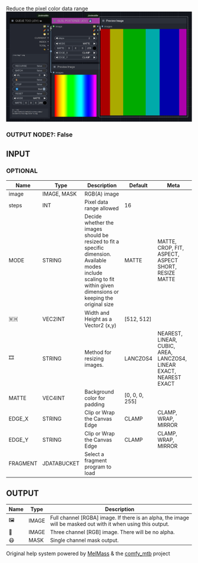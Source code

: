 Reduce the pixel color data range
![GLSL POSTERIZE](https://raw.githubusercontent.com/Amorano/Jovimetrix-examples/master/node/GLSL%20POSTERIZE/GLSL%20POSTERIZE.png)
### OUTPUT NODE?: False
INPUT
-----
### OPTIONAL
| Name | Type | Description | Default | Meta |
| --- | --- | --- | --- | --- |
| image | IMAGE, MASK | RGB(A) image |  |  |
| steps | INT | Pixel data range allowed | 16 |  |
| MODE | STRING | Decide whether the images should be resized to fit a specific dimension. Available modes include scaling to fit within given dimensions or keeping the original size | MATTE | MATTE, CROP, FIT, ASPECT, ASPECT SHORT, RESIZE MATTE |
| 🇼🇭 | VEC2INT | Width and Height as a Vector2 (x,y) | [512, 512] |  |
| 🎞️ | STRING | Method for resizing images. | LANCZOS4 | NEAREST, LINEAR, CUBIC, AREA, LANCZOS4, LINEAR EXACT, NEAREST EXACT |
| MATTE | VEC4INT | Background color for padding | [0, 0, 0, 255] |  |
| EDGE\_X | STRING | Clip or Wrap the Canvas Edge | CLAMP | CLAMP, WRAP, MIRROR |
| EDGE\_Y | STRING | Clip or Wrap the Canvas Edge | CLAMP | CLAMP, WRAP, MIRROR |
| FRAGMENT | JDATABUCKET | Select a fragment program to load |  |  |
OUTPUT
------
| Name | Type | Description |
| --- | --- | --- |
| 🖼️ | IMAGE | Full channel [RGBA] image. If there is an alpha, the image will be masked out with it when using this output. |
| 🌈 | IMAGE | Three channel [RGB] image. There will be no alpha. |
| 😷 | MASK | Single channel mask output. |
Original help system powered by [MelMass](https://github.com/melMass) & the [comfy\_mtb](https://github.com/melMass/comfy_mtb) project